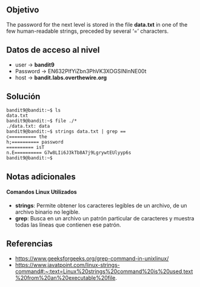 
## Objetivo
The password for the next level is stored in the file **data.txt** in one of the few human-readable strings, preceded by several ‘=’ characters.
## Datos de acceso al nivel
-   user -> **bandit9**
-   Password -> EN632PlfYiZbn3PhVK3XOGSlNInNE00t
-   host -> **bandit.labs.overthewire.org**
## Solución
```
bandit9@bandit:~$ ls
data.txt
bandit9@bandit:~$ file ./*
./data.txt: data
bandit9@bandit:~$ strings data.txt | grep ==
c========== the
h;========== password
========== isT
n.E========== G7w8LIi6J3kTb8A7j9LgrywtEUlyyp6s
bandit9@bandit:~$
```
## Notas adicionales
#### Comandos Linux Utilizados

- **strings**: Permite obtener los caracteres legibles de un archivo, de un archivo binario no legible.
- **grep**: Busca en un archivo un patrón particular de caracteres y muestra todas las líneas que contienen ese patrón.
## Referencias
- https://www.geeksforgeeks.org/grep-command-in-unixlinux/
- https://www.javatpoint.com/linux-strings-command#:~:text=Linux%20strings%20command%20is%20used,text%20from%20an%20executable%20file.